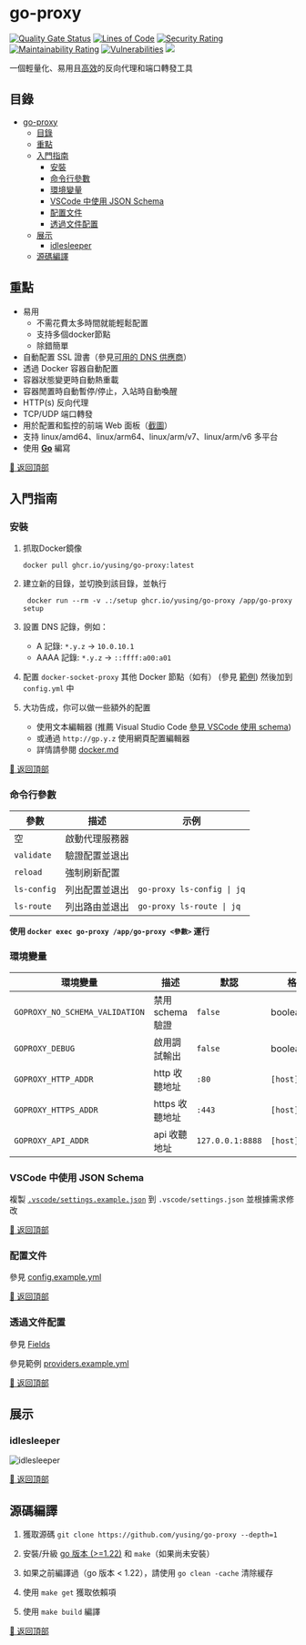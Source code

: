 # go-proxy

[![Quality Gate Status](https://sonarcloud.io/api/project_badges/measure?project=yusing_go-proxy&metric=alert_status)](https://sonarcloud.io/summary/new_code?id=yusing_go-proxy)
[![Lines of Code](https://sonarcloud.io/api/project_badges/measure?project=yusing_go-proxy&metric=ncloc)](https://sonarcloud.io/summary/new_code?id=yusing_go-proxy)
[![Security Rating](https://sonarcloud.io/api/project_badges/measure?project=yusing_go-proxy&metric=security_rating)](https://sonarcloud.io/summary/new_code?id=yusing_go-proxy)
[![Maintainability Rating](https://sonarcloud.io/api/project_badges/measure?project=yusing_go-proxy&metric=sqale_rating)](https://sonarcloud.io/summary/new_code?id=yusing_go-proxy)
[![Vulnerabilities](https://sonarcloud.io/api/project_badges/measure?project=yusing_go-proxy&metric=vulnerabilities)](https://sonarcloud.io/summary/new_code?id=yusing_go-proxy)
[![](https://dcbadge.limes.pink/api/server/umReR62nRd)](https://discord.gg/umReR62nRd)

一個輕量化、易用且[高效](docs/benchmark_result.md)的反向代理和端口轉發工具

## 目錄

<!-- TOC -->

- [go-proxy](#go-proxy)
  - [目錄](#目錄)
  - [重點](#重點)
  - [入門指南](#入門指南)
    - [安裝](#安裝)
    - [命令行參數](#命令行參數)
    - [環境變量](#環境變量)
    - [VSCode 中使用 JSON Schema](#vscode-中使用-json-schema)
    - [配置文件](#配置文件)
    - [透過文件配置](#透過文件配置)
  - [展示](#展示)
    - [idlesleeper](#idlesleeper)
  - [源碼編譯](#源碼編譯)

## 重點

-   易用
    -   不需花費太多時間就能輕鬆配置
    -   支持多個docker節點
    -   除錯簡單
-   自動配置 SSL 證書（參見[可用的 DNS 供應商](docs/dns_providers.md)）
-   透過 Docker 容器自動配置
-   容器狀態變更時自動熱重載
-   容器閒置時自動暫停/停止，入站時自動喚醒
-   HTTP(s) 反向代理
-   TCP/UDP 端口轉發
-   用於配置和監控的前端 Web 面板（[截圖](https://github.com/yusing/go-proxy-frontend?tab=readme-ov-file#screenshots)）
-   支持 linux/amd64、linux/arm64、linux/arm/v7、linux/arm/v6 多平台
-   使用 **[Go](https://go.dev)** 編寫

[🔼 返回頂部](#目錄)

## 入門指南

### 安裝

1. 抓取Docker鏡像

    ```shell
    docker pull ghcr.io/yusing/go-proxy:latest
    ```

2. 建立新的目錄，並切換到該目錄，並執行
   
   ```shell
    docker run --rm -v .:/setup ghcr.io/yusing/go-proxy /app/go-proxy setup
    ```

3. 設置 DNS 記錄，例如：

    - A 記錄: `*.y.z` -> `10.0.10.1`
    - AAAA 記錄: `*.y.z` -> `::ffff:a00:a01`

4. 配置 `docker-socket-proxy` 其他 Docker 節點（如有） (參見 [範例](docs/docker_socket_proxy.md)) 然後加到 `config.yml` 中

5. 大功告成，你可以做一些額外的配置
    - 使用文本編輯器 (推薦 Visual Studio Code [參見 VSCode 使用 schema](#vscode-中使用-json-schema))
    - 或通過 `http://gp.y.z` 使用網頁配置編輯器
    - 詳情請參閱 [docker.md](docs/docker.md)

[🔼 返回頂部](#目錄)

### 命令行參數

| 參數        | 描述           | 示例                       |
| ----------- | -------------- | -------------------------- |
| 空          | 啟動代理服務器 |                            |
| `validate`  | 驗證配置並退出 |                            |
| `reload`    | 強制刷新配置   |                            |
| `ls-config` | 列出配置並退出 | `go-proxy ls-config \| jq` |
| `ls-route`  | 列出路由並退出 | `go-proxy ls-route \| jq`  |

**使用 `docker exec go-proxy /app/go-proxy <參數>` 運行**

### 環境變量

| 環境變量                       | 描述             | 默認             | 格式          |
| ------------------------------ | ---------------- | ---------------- | ------------- |
| `GOPROXY_NO_SCHEMA_VALIDATION` | 禁用 schema 驗證 | `false`          | boolean       |
| `GOPROXY_DEBUG`                | 啟用調試輸出     | `false`          | boolean       |
| `GOPROXY_HTTP_ADDR`            | http 收聽地址    | `:80`            | `[host]:port` |
| `GOPROXY_HTTPS_ADDR`           | https 收聽地址   | `:443`           | `[host]:port` |
| `GOPROXY_API_ADDR`             | api 收聽地址     | `127.0.0.1:8888` | `[host]:port` |

### VSCode 中使用 JSON Schema

複製 [`.vscode/settings.example.json`](.vscode/settings.example.json) 到 `.vscode/settings.json` 並根據需求修改

[🔼 返回頂部](#目錄)

### 配置文件

參見 [config.example.yml](config.example.yml)

[🔼 返回頂部](#目錄)

### 透過文件配置

參見 [Fields](docs/docker.md#fields)

參見範例 [providers.example.yml](providers.example.yml)

[🔼 返回頂部](#目錄)

## 展示

### idlesleeper

![idlesleeper](showcase/idlesleeper.webp)

[🔼 返回頂部](#目錄)

## 源碼編譯

1. 獲取源碼 `git clone https://github.com/yusing/go-proxy --depth=1`

2. 安裝/升級 [go 版本 (>=1.22)](https://go.dev/doc/install) 和 `make`（如果尚未安裝）

3. 如果之前編譯過（go 版本 < 1.22），請使用 `go clean -cache` 清除緩存

4. 使用 `make get` 獲取依賴項

5. 使用 `make build` 編譯

[🔼 返回頂部](#目錄)
